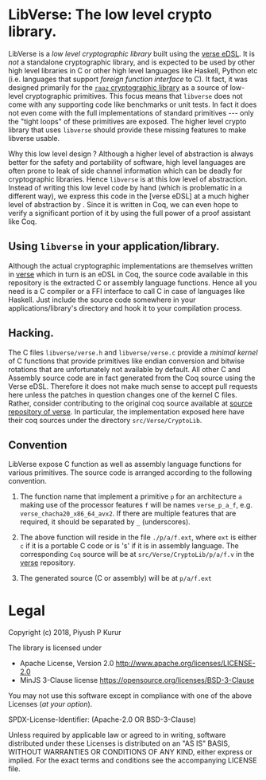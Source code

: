 # LibVerse: The low level crypto library.

LibVerse is a _low level cryptographic library_ built using the [verse
eDSL][verse]. It is _not_ a standalone cryptographic library, and is
expected to be used by other high level libraries in C or other high
level languages like Haskell, Python etc (i.e. languages that support
_foreign function interface_ to C). It fact, it was designed primarily
for the [`raaz` cryptographic library][raaz] as a source of low-level
cryptographic primitives. This focus means that `libverse` does not
come with any supporting code like benchmarks or unit tests. In fact
it does not even come with the full implementations of standard
primitives --- only the "tight loops" of these primitives are
exposed. The higher level crypto library that uses `libverse` should
provide these missing features to make libverse usable.

Why this low level design ? Although a higher level of abstraction is
always better for the safety and portability of software, high level
languages are often prone to leak of side channel information which
can be deadly for cryptographic libraries. Hence `libverse` is at this
low level of abstraction. Instead of writing this low level code by
hand (which is problematic in a different way), we express this code
in the [verse eDSL] at a much higher level of abstraction by . Since
it is written in Coq, we can even hope to verify a significant portion
of it by using the full power of a proof assistant like Coq.


## Using `libverse` in your application/library.

Although the actual cryptographic implementations are themselves
written in [verse] which in turn is an eDSL in Coq, the source code
available in this repository is the extracted C or assembly language
functions. Hence all you need is a C compiler or a FFI interface to
call C in case of languages like Haskell. Just include the source code
somewhere in your applications/library's directory and hook it to your
compilation process.

## Hacking.

The C files `libverse/verse.h` and `libverse/verse.c` provide a
_minimal kernel_ of C functions that provide primitives like endian
conversion and bitwise rotations that are unfortunately not available
by default. All other C and Assembly source code are in fact generated
from the Coq source using the Verse eDSL. Therefore it does not make
much sense to accept pull requests here unless the patches in question
changes one of the kernel C files. Rather, consider contributing to
the original coq source available at [source repository of
verse][verse]. In particular, the implementation exposed here have
their coq sources under the directory `src/Verse/CryptoLib`.

## Convention

LibVerse expose C function as well as assembly language functions for
various primitives. The source code is arranged according to the
following convention.

1. The function name that implement a primitive `p` for an
   architecture `a` making use of the processor features `f` will be
   names `verse_p_a_f`, e.g. `verse_chacha20_x86_64_avx2`. If there
   are multiple features that are required, it should be separated by
   `_` (underscores).

2. The above function will reside in the file `./p/a/f.ext`, where
   `ext` is either `c` if it is a portable C code or is 's' if it is
   in assembly language. The corresponding `Coq` source will be at
   `src/Verse/CryptoLib/p/a/f.v` in the [verse] repository.

3. The generated source (C or assembly) will be at
   `p/a/f.ext`

# Legal

Copyright (c) 2018, Piyush P Kurur

The library is licensed under

* Apache License, Version 2.0
  <http://www.apache.org/licenses/LICENSE-2.0>
* MinJS 3-Clause license
  <https://opensource.org/licenses/BSD-3-Clause>

You may not use this software except in compliance with one of the
above Licenses (*at your option*).

SPDX-License-Identifier: (Apache-2.0 OR  BSD-3-Clause)

Unless required by applicable law or agreed to in writing, software
distributed under these Licenses is distributed on an "AS IS" BASIS,
WITHOUT WARRANTIES OR CONDITIONS OF ANY KIND, either express or
implied. For the exact terms and conditions see the accompanying
LICENSE file.


[raaz]: <https://github.com/raaz-crypto/raaz> "The Raaz cryptographic library"
[verse]: <https://github.com/raaz-crypto/verse-coq> "The Verse eDSL for cryptographic primitives"
